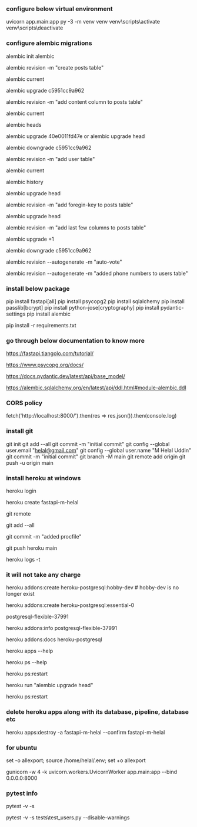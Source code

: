 ### configure below virtual environment

uvicorn app.main:app
py -3 -m venv venv
venv\scripts\activate
venv\scripts\deactivate

### configure alembic migrations

alembic init alembic

alembic revision -m "create posts table"

alembic current

alembic upgrade c5951cc9a962

alembic revision -m "add content column to posts table"

alembic current

alembic heads

alembic upgrade 40e0011fd47e or alembic upgrade head

alembic downgrade c5951cc9a962

alembic revision -m "add user table" 

alembic current

alembic history

alembic upgrade head

alembic revision -m "add foregin-key to posts table"

alembic upgrade head

alembic revision -m "add last few columns to posts table"

alembic upgrade +1

alembic downgrade c5951cc9a962

alembic revision --autogenerate -m "auto-vote"

alembic revision --autogenerate -m "added phone numbers to users table"




### install below package

pip install fastapi[all]
pip install psycopg2
pip install sqlalchemy
pip install passlib[bcrypt]
pip install python-jose[cryptography]
pip install pydantic-settings
pip install alembic

pip install -r requirements.txt


### go through below documentation to know more

https://fastapi.tiangolo.com/tutorial/

https://www.psycopg.org/docs/

https://docs.pydantic.dev/latest/api/base_model/

https://alembic.sqlalchemy.org/en/latest/api/ddl.html#module-alembic.ddl

### CORS policy

fetch('http://localhost:8000/').then(res => res.json()).then(console.log)


### install git

git init
git add --all
git commit -m "initial commit"
git config --global user.email "helal@gmail.com"
git config --global user.name "M Helal Uddin"
git commit -m "initial commit"
git branch -M main
git remote add origin <url>
git push -u origin main


### install heroku at windows

heroku login

heroku create fastapi-m-helal

git remote


git add --all

git commit -m "added procfile"

git push heroku main

heroku logs -t


### it will not take any charge
heroku addons:create heroku-postgresql:hobby-dev # hobby-dev is no longer exist

heroku addons:create heroku-postgresql:essential-0

postgresql-flexible-37991

heroku addons:info postgresql-flexible-37991

heroku addons:docs heroku-postgresql

heroku apps --help

heroku ps --help

heroku ps:restart


heroku run "alembic upgrade head"

heroku ps:restart

### delete heroku apps along with its database, pipeline, database etc
heroku apps:destroy -a fastapi-m-helal --confirm fastapi-m-helal

### for ubuntu 
set -o allexport; source /home/helal/.env; set +o allexport

gunicorn -w 4 -k uvicorn.workers.UvicornWorker app.main:app --bind 0.0.0.0:8000


### pytest info

pytest -v -s

pytest -v -s tests\test_users.py --disable-warnings




